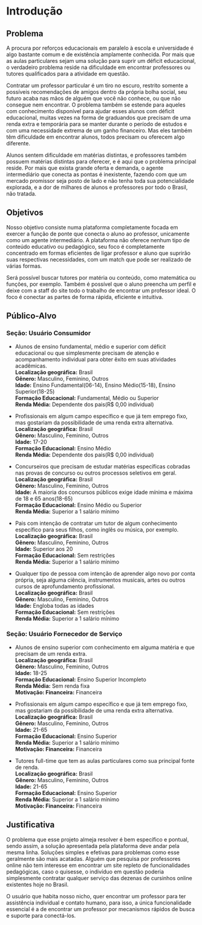 # Introdução

## Problema
A procura por reforços educacionais em paralelo à escola e universidade é algo bastante comum e de existência amplamente conhecida. Por mais que as aulas particulares sejam uma solução para suprir um déficit educacional, o verdadeiro problema reside na dificuldade em encontrar professores ou tutores qualificados para a atividade em questão. 

Contratar um professor particular é um tiro no escuro, restrito somente a possíveis recomendações de amigos dentro da própria bolha social, seu futuro acaba nas mãos de alguém que você não conhece, ou que não consegue nem encontrar. O problema também se estende para aqueles com conhecimento disponível para ajudar esses alunos com déficit educacional, muitas vezes  na forma de graduandos que precisam de uma renda extra e temporária para se manter durante o período de estudos e com uma necessidade extrema de um ganho financeiro. Mas eles também têm dificuldade em encontrar alunos, todos precisam ou oferecem algo diferente. 

Alunos sentem dificuldade em matérias distintas, e professores também possuem matérias distintas para oferecer, e é aqui que o problema principal reside. Por mais que exista grande oferta e demanda, o agente intermediário que conecta as pontas é inexistente, fazendo com que um mercado promissor seja posto de lado e não tenha toda sua potencialidade explorada, e a dor de milhares de alunos e professores por todo o Brasil, não tratada.


## Objetivos 

Nosso objetivo consiste numa plataforma completamente focada em exercer a função de ponte que conecta o aluno ao professor, unicamente como um agente intermediário.
A plataforma não oferece nenhum tipo de conteúdo educativo ou pedagógico, seu foco é completamente concentrado em formas eficientes de ligar professor e aluno que suprirão suas respectivas necessidades, com um match que pode ser realizado de várias formas.

Será possível buscar tutores por matéria ou conteúdo, como matemática ou funções, por exemplo. Também é possível que o aluno preencha um perfil e deixe com a staff do site todo o trabalho de encontrar um professor ideal. O foco é conectar as partes de forma rápida, eficiente e intuitiva.


## Público-Alvo
### **Seção: Usuário Consumidor**
 * Alunos de ensino fundamental, médio e superior com déficit educacional ou que simplesmente  precisam de atenção e acompanhamento individual para obter êxito em suas atividades acadêmicas. <br>
  **Localização geográfica:** Brasil\
  **Gênero:** Masculino, Feminino, Outros\
  **Idade:** Ensino Fundamental(06-14), Ensino Médio(15-18), Ensino Superior(18-25)\
  **Formação Educacional:** Fundamental, Médio ou Superior\
  **Renda Média:** Dependente dos pais(R$ 0,00 individual)
  
 * Profissionais em algum campo específico e que já tem emprego fixo, mas gostariam da possibilidade de uma renda extra alternativa.\
  **Localização geográfica:** Brasil\
  **Gênero:** Masculino, Feminino, Outros\
  **Idade:** 17-20\
  **Formação Educacional:** Ensino Médio \
  **Renda Média:** Dependente dos pais(R$ 0,00 individual)
  
 * Concurseiros que precisam de estudar matérias específicas cobradas nas provas de concurso ou outros processos seletivos em geral.\
  **Localização geográfica:** Brasil\
  **Gênero:** Masculino, Feminino, Outros\
  **Idade:**  A maioria dos concursos públicos exige idade mínima e máxima de 18 e 65 anos(18-65)\
  **Formação Educacional:** Ensino Médio ou Superior\
  **Renda Média:**  Superior a 1 salário mínimo
  
 * Pais com intenção de contratar um tutor de algum conhecimento específico para seus filhos, como inglês ou música, por exemplo.\
  **Localização geográfica:** Brasil\
  **Gênero:** Masculino, Feminino, Outros\
  **Idade:** Superior aos 20\
  **Formação Educacional:** Sem restrições\
  **Renda Média:**  Superior a 1 salário mínimo
  
 * Qualquer tipo de pessoa com intenção de aprender algo novo por conta própria, seja alguma ciência, instrumentos musicais, artes ou outros cursos de aprofundamento profissional.\
  **Localização geográfica:** Brasil\
  **Gênero:** Masculino, Feminino, Outros\
  **Idade:** Engloba todas as idades\
  **Formação Educacional:** Sem restrições\
  **Renda Média:** Superior a 1 salário mínimo
  
### **Seção: Usuário Fornecedor de Serviço**
 * Alunos de ensino superior com conhecimento em alguma matéria e que precisam de um renda extra.\
  **Localização geográfica:** Brasil\
  **Gênero:** Masculino, Feminino, Outros\
  **Idade:** 18-25\
  **Formação Educacional:** Ensino Superior Incompleto\
  **Renda Média:** Sem renda fixa\
  **Motivação: Financeira:** Financeira
  
 * Profissionais em algum campo específico e que já tem emprego fixo, mas gostariam da possibilidade de uma renda extra alternativa.\
  **Localização geográfica:** Brasil\
  **Gênero:** Masculino, Feminino, Outros\
  **Idade:** 21-65\
  **Formação Educacional:** Ensino Superior\
  **Renda Média:** Superior a 1 salário mínimo\
  **Motivação: Financeira:** Financeira
  
 * Tutores full-time que tem as aulas particulares como sua principal fonte de renda.\
  **Localização geográfica:** Brasil\
  **Gênero:** Masculino, Feminino, Outros\
  **Idade:** 21-65\
  **Formação Educacional:** Ensino Superior\
  **Renda Média:** Superior a 1 salário mínimo\
  **Motivação: Financeira:** Financeira


## Justificativa

O problema que esse projeto almeja resolver é bem específico e pontual, sendo assim, a solução apresentada pela plataforma deve andar pela mesma linha. Soluções simples e efetivas para problemas como esse geralmente são mais acatadas. Alguém que pesquisa por professores online não tem interesse em encontrar um site repleto de funcionalidades pedagógicas, caso o quisesse, o indivíduo em questão poderia simplesmente contratar qualquer serviço das dezenas de cursinhos online existentes hoje no Brasil.

O usuário que habita nosso nicho, quer encontrar um professor para ter assistência individual e contato humano, para isso, a única funcionalidade essencial é a de encontrar um professor por mecanismos rápidos de busca e suporte para conectá-los.


